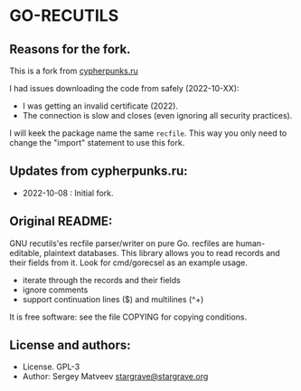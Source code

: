 # GO-RECUTILS

## Reasons for the fork.

This is a fork from [cypherpunks.ru](http://www.git.cypherpunks.ru/?p=gorecfile.git;a=summary)

I had issues downloading the code from safely (2022-10-XX):

- I was getting an invalid certificate (2022).
- The connection is slow and closes (even ignoring all security practices).

I will keek the package name the same `recfile`. This way you only need
to change the "import" statement to use this fork.

## Updates from cypherpunks.ru:

- 2022-10-08 : Initial fork.

## Original README:

GNU recutils'es recfile parser/writer on pure Go.
recfiles are human-editable, plaintext databases. This library allows
you to read records and their fields from it. Look for cmd/gorecsel as
an example usage.

* iterate through the records and their fields
* ignore comments
* support continuation lines (\$) and multilines (^+)

It is free software: see the file COPYING for copying conditions.

## License and authors:

- License. GPL-3
- Author: Sergey Matveev <stargrave@stargrave.org>
